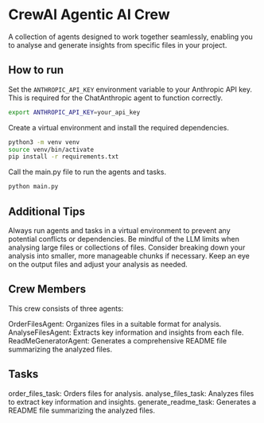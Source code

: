 # CrewAI Agentic AI Crew

A collection of agents designed to work together seamlessly, enabling you to analyse and generate insights from specific files in your project.

## How to run

Set the `ANTHROPIC_API_KEY` environment variable to your Anthropic API key. This is required for the ChatAnthropic agent to function correctly.

```bash
export ANTHROPIC_API_KEY=your_api_key
```

Create a virtual environment and install the required dependencies.

```bash
python3 -m venv venv
source venv/bin/activate
pip install -r requirements.txt
```

Call the main.py file to run the agents and tasks.

```bash
python main.py
```

## Additional Tips

Always run agents and tasks in a virtual environment to prevent any potential conflicts or dependencies.
Be mindful of the LLM limits when analysing large files or collections of files. Consider breaking down your analysis into smaller, more manageable chunks if necessary.
Keep an eye on the output files and adjust your analysis as needed.

## Crew Members

This crew consists of three agents:

OrderFilesAgent: Organizes files in a suitable format for analysis.
AnalyseFilesAgent: Extracts key information and insights from each file.
ReadMeGeneratorAgent: Generates a comprehensive README file summarizing the analyzed files.

## Tasks

order_files_task: Orders files for analysis.
analyse_files_task: Analyzes files to extract key information and insights.
generate_readme_task: Generates a README file summarizing the analyzed files.